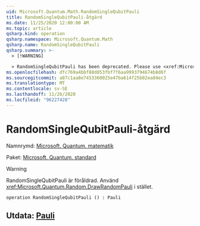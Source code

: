 ```yaml
---
uid: Microsoft.Quantum.Math.RandomSingleQubitPauli
title: RandomSingleQubitPauli-åtgärd
ms.date: 11/25/2020 12:00:00 AM
ms.topic: article
qsharp.kind: operation
qsharp.namespace: Microsoft.Quantum.Math
qsharp.name: RandomSingleQubitPauli
qsharp.summary: >-
  > [!WARNING]

  > RandomSingleQubitPauli has been deprecated. Please use <xref:Microsoft.Quantum.Random.DrawRandomPauli> instead.
ms.openlocfilehash: dfc769a4bbf88d853fbf7f6aa9993794674b8d6f
ms.sourcegitcommit: a87c1aa8e7453360025e47ba614f25b02ea84ec3
ms.translationtype: MT
ms.contentlocale: sv-SE
ms.lasthandoff: 11/26/2020
ms.locfileid: "96227428"
---
```

# <a name="randomsinglequbitpauli-operation"></a>RandomSingleQubitPauli-åtgärd

Namnrymd: [Microsoft. Quantum. matematik](xref:Microsoft.Quantum.Math)

Paket: [Microsoft. Quantum. standard](https://nuget.org/packages/Microsoft.Quantum.Standard)


> [!WARNING]
> RandomSingleQubitPauli är föråldrad. Använd <xref:Microsoft.Quantum.Random.DrawRandomPauli> i stället.



```qsharp
operation RandomSingleQubitPauli () : Pauli
```


## <a name="output--pauli"></a>Utdata: [Pauli](xref:microsoft.quantum.lang-ref.pauli)

